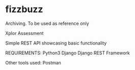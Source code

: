 # fizzbuzz

Archiving. To be used as reference only

Xplor Assessment

Simple REST API showcasing basic functionality

REQUIREMENTS:
Python3
Django
Django REST Framework

Other tools used:
Postman
